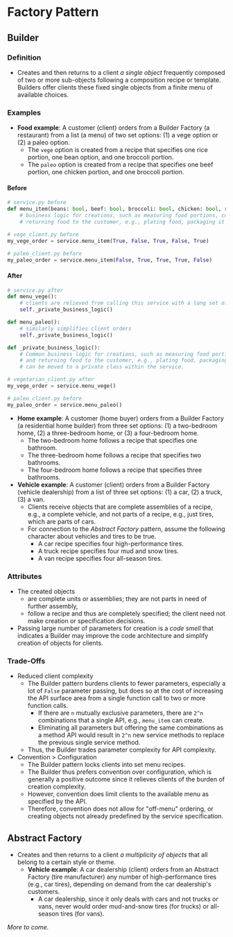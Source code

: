 # Factory Pattern

## Builder

### Definition

* Creates and then returns to a client *a single object* frequently composed of
two or more sub-objects following a composition recipe or template.  Builders offer clients
these fixed single objects from a finite menu of available choices.

### Examples

* **Food example**: A customer (client) orders from a Builder Factory (a restaurant)
from a list (a menu) of two set options: (1) a vege option or (2) a paleo 
option.
  * The `vege` option is created from a recipe that specifies one rice portion, one
  bean option, and one broccoli portion.
  * The `paleo` option is created from a recipe that specifies one beef portion,
  one chicken portion, and one broccoli portion.

#### Before 

```python
# service.py before
def menu_item(beans: bool, beef: bool, broccoli: bool, chicken: bool, rice: bool):
    # business logic for creations, such as measuring food portions, cooking food, and
    # returning food to the customer, e.g., plating food, packaging it for take out.

# vege_client.py before
my_vege_order = service.menu_item(True, False, True, False, True)

# paleo_client.py before
my_paleo_order = service.menu_item(False, True, True, True, False)
```

#### After

```python
# service.py after
def menu_vege():
    # clients are relieved from calling this service with a long set of parameters
    self._private_business_logic()

def menu_paleo():
    # similarly simplifies client orders
    self._private_business_logic()

def _private_business_logic():
    # Common business logic for creations, such as measuring food portions, cooking food,
    # and returning food to the customer, e.g., plating food, packaging it for take out, 
    # can be moved to a private class within the service.

# vegetarian_client.py after
my_vege_order = service.menu_vege()

# paleo_client.py before
my_paleo_order = service.menu_paleo()
```

* **Home example**: A customer (home buyer) orders from a Builder Factory (a residential
home builder) from three set options:  (1) a two-bedroom home, (2) a three-bedroom
home, or (3) a four-bedroom home.
  * The two-bedroom home follows a recipe that specifies one bathroom.
  * The three-bedroom home follows a recipe that specifies two bathrooms.
  * The four-bedroom home follows a recipe that specifies three bathrooms.
* **Vehicle example**:  A customer (client) orders from a Builder Factory (vehicle
dealership) from a list of three set options:  (1) a car, (2) a truck, (3) a van.
  * Clients receive objects that are complete assemblies of a recipe, e.g., a complete
  vehicle, and not parts of a recipe, e.g., just tires, which are parts of cars.
  * For connection to the *Abstract Factory* pattern, assume the following
  character about vehicles and tires to be true.
    * A car recipe specifies four high-performance tires.
    * A truck recipe specifies four mud and snow tires.
    * A van recipe specifies four all-season tires.

### Attributes

* The created objects
  * are complete units or assemblies; they are not parts in need of further assembly,
  * follow a recipe and thus are completely specified; the client need not make creation
  or specification decisions.
* Passing large number of parameters for creation is a *code smell* that
  indicates a Builder may improve the code architecture and simplify creation of
  objects for clients.

### Trade-Offs

* Reduced client complexity
  * The Builder pattern burdens clients to fewer parameters, especially a lot of `False`
  parameter passing, but does so at the cost of increasing the API surface area from
  a single function call to two or more function calls.  
    * If there are `n` mutually exclusive parameters, there are `2^n` combinations that
    a single API, e.g., `menu_item` can create.  
    * Eliminating all parameters but offering
    the same combinations as a method API would result in `2^n` new service methods to
    replace the previous single service method.
  * Thus, the Builder trades parameter complexity for API complexity.
* Convention > Configuration
  * The Builder pattern locks clients into set menu recipes.
  * The Builder thus prefers convention over configuration, which is generally a positive
  outcome since it relieves clients of the burden of creation complexity.  
  * However, convention does limit clients to the available menu as specified by the API.
  * Therefore, convention does not allow for "off-menu" ordering, or creating objects 
  not already predefined by the service specification.

## Abstract Factory

* Creates and then returns to a client *a multiplicity of objects* that all
belong to a certain style or theme.
  * **Vehicle example**:  A car dealership (client) orders from an Abstract Factory
  (tire manufacturer) any number of high-performance tires (e.g., car tires),
  depending on demand from the car dealership's customers.
    * A car dealership, since it only deals with cars and not trucks or vans, never
    would order mud-and-snow tires (for trucks) or all-season tires (for vans).

*More to come.*

